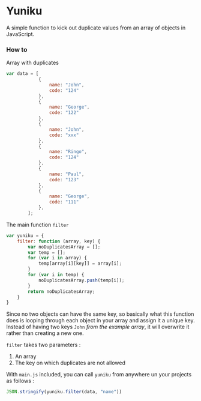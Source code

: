 # Yuniku

A simple function to kick out duplicate values from an array of objects in JavaScript. 

### How to

Array with duplicates 
```js
var data = [
            {
                name: "John",
                code: "124"
            },
            {
                name: "George",
                code: "122"
            },
            {
                name: "John",
                code: "xxx"
            },
            {
                name: "Ringo",
                code: "124"
            },
            {
                name: "Paul",
                code: "123"
            },
            {
                name: "George",
                code: "111"
            },
        ];
````
The main function `filter`

```js
var yuniku = {
    filter: function (array, key) {
        var noDuplicatesArray = [];
        var temp = [];
        for (var i in array) {
            temp[array[i][key]] = array[i];
        }
        for (var i in temp) {
            noDuplicatesArray.push(temp[i]);
        }
        return noDuplicatesArray;
    }
}
```

Since no two objects can have the same key, so basically what this function does is looping through each object in your array and assign it a unique key.
Instead of having two keys `John` *from the example array*, it will overwrite it rather than creating a new one.

`filter` takes two parameters :
1. An array
2. The key on which duplicates are not allowed

With `main.js` included, you can call `yuniku` from anywhere un your projects
as follows : 

```js
JSON.stringify(yuniku.filter(data, "name"))
```


